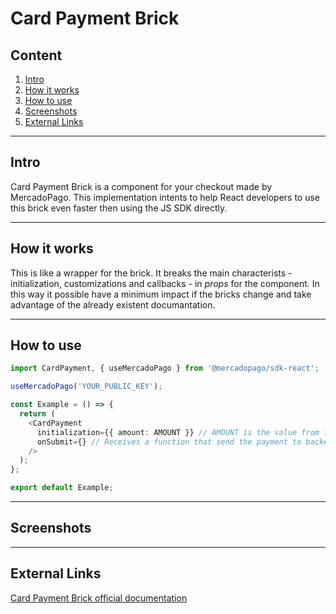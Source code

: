 # Card Payment Brick

## Content

1. [Intro](#intro)
2. [How it works](#how-it-works)
3. [How to use](#how-to-use)
4. [Screenshots](#screenshots)
5. [External Links](#external-links)

---

## Intro

Card Payment Brick is a component for your checkout made by MercadoPago. This implementation intents to help React developers to use this brick even faster then using the JS SDK directly.

---

## How it works

This is like a wrapper for the brick. It breaks the main characterists - initialization, customizations and callbacks - in _props_ for the component. In this way it possible have a minimum impact if the bricks change and take advantage of the already existent documantation.

---

## How to use

```ts
import CardPayment, { useMercadoPago } from '@mercadopago/sdk-react';

useMercadoPago('YOUR_PUBLIC_KEY');

const Example = () => {
  return (
    <CardPayment
      initialization={{ amount: AMOUNT }} // AMOUNT is the value from the purchase, its the minium data to initialize CardPayment brick
      onSubmit={} // Receives a function that send the payment to backend and, through it, to MercadoPago
    />
  );
};

export default Example;
```

---

## Screenshots

---

## External Links

[Card Payment Brick official documentation](https://www.mercadopago.com/developers/en/docs/checkout-bricks/card-payment-brick/introduction)
